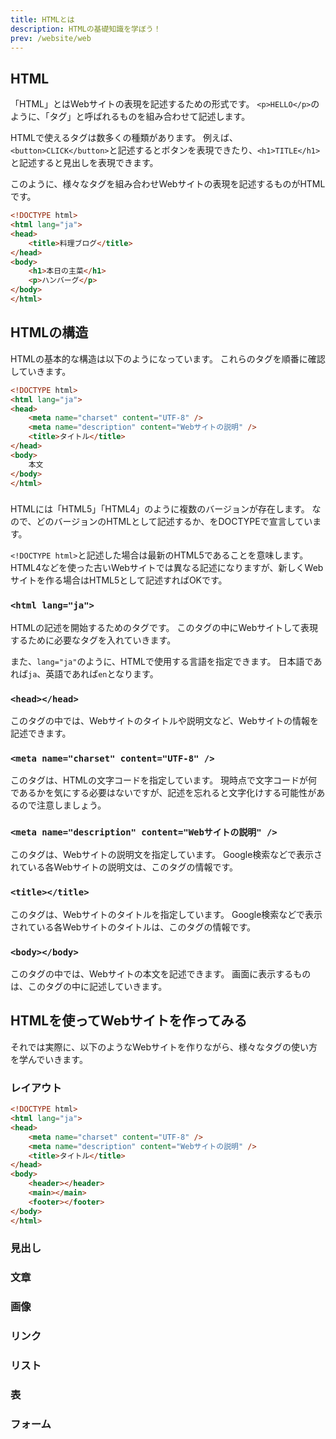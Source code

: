 ```yaml
---
title: HTMLとは
description: HTMLの基礎知識を学ぼう！
prev: /website/web
---
```


## HTML

「HTML」とはWebサイトの表現を記述するための形式です。
`<p>HELLO</p>`のように、「タグ」と呼ばれるものを組み合わせて記述します。

HTMLで使えるタグは数多くの種類があります。
例えば、`<button>CLICK</button>`と記述するとボタンを表現できたり、`<h1>TITLE</h1>`と記述すると見出しを表現できます。

このように、様々なタグを組み合わせWebサイトの表現を記述するものがHTMLです。

```html
<!DOCTYPE html>
<html lang="ja">
<head>
    <title>料理ブログ</title>
</head>
<body>
    <h1>本日の主菜</h1>
    <p>ハンバーグ</p>
</body>
</html>
```


## HTMLの構造

HTMLの基本的な構造は以下のようになっています。
これらのタグを順番に確認していきます。

```html
<!DOCTYPE html>
<html lang="ja">
<head>
    <meta name="charset" content="UTF-8" />
    <meta name="description" content="Webサイトの説明" />
    <title>タイトル</title>
</head>
<body>
    本文
</body>
</html>
```

### <!DOCTYPE html>

HTMLには「HTML5」「HTML4」のように複数のバージョンが存在します。
なので、どのバージョンのHTMLとして記述するか、をDOCTYPEで宣言しています。

`<!DOCTYPE html>`と記述した場合は最新のHTML5であることを意味します。
HTML4などを使った古いWebサイトでは異なる記述になりますが、新しくWebサイトを作る場合はHTML5として記述すればOKです。

### `<html lang="ja">`

HTMLの記述を開始するためのタグです。
このタグの中にWebサイトして表現するために必要なタグを入れていきます。

また、`lang="ja"`のように、HTMLで使用する言語を指定できます。
日本語であれば`ja`、英語であれば`en`となります。

### `<head></head>`

このタグの中では、Webサイトのタイトルや説明文など、Webサイトの情報を記述できます。

### `<meta name="charset" content="UTF-8" />`

このタグは、HTMLの文字コードを指定しています。
現時点で文字コードが何であるかを気にする必要はないですが、記述を忘れると文字化けする可能性があるので注意しましょう。

### `<meta name="description" content="Webサイトの説明" />`

このタグは、Webサイトの説明文を指定しています。
Google検索などで表示されている各Webサイトの説明文は、このタグの情報です。

### `<title></title>`

このタグは、Webサイトのタイトルを指定しています。
Google検索などで表示されている各Webサイトのタイトルは、このタグの情報です。

### `<body></body>`

このタグの中では、Webサイトの本文を記述できます。
画面に表示するものは、このタグの中に記述していきます。


## HTMLを使ってWebサイトを作ってみる

それでは実際に、以下のようなWebサイトを作りながら、様々なタグの使い方を学んでいきます。

### レイアウト

```html
<!DOCTYPE html>
<html lang="ja">
<head>
    <meta name="charset" content="UTF-8" />
    <meta name="description" content="Webサイトの説明" />
    <title>タイトル</title>
</head>
<body>
    <header></header>
    <main></main>
    <footer></footer>
</body>
</html>
```

### 見出し

### 文章

### 画像

### リンク

### リスト

### 表

### フォーム